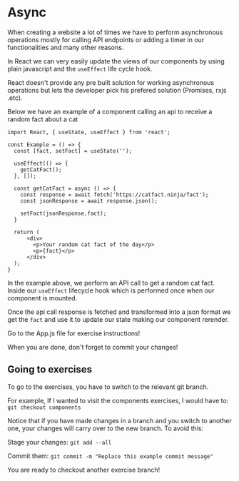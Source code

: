 # Async

When creating a website a lot of times we have to perform asynchronous operations mostly for calling API endpoints or adding a timer in our functionalities and many other reasons.

In React we can very easily update the views of our components by using plain javascript and the `useEffect` life cycle hook.

React doesn't provide any pre built solution for working asynchronous operations but lets the developer pick his prefered solution (Promises, rxjs .etc).

Below we have an example of a component calling an api to receive a random fact about a cat
```
import React, { useState, useEffect } from 'react';

const Example = () => {
  const [fact, setFact] = useState('');

  useEffect(() => {
    getCatFact();
  }, []);

  const getCatFact = async () => {
    const response = await fetch('https://catfact.ninja/fact');
    const jsonResponse = await response.json();

    setFact(jsonResponse.fact);
  }

  return (
      <div>
        <p>Your random cat fact of the day</p>
        <p>{fact}</p>
      </div>
  );
}
```

In the example above, we perform an API call to get a random cat fact. Inside our `useEffect` lifecycle hook which is performed once when our component is mounted.

Once the api call response is fetched and transformed into a json format we get the `fact` and use it to update our state making our component rerender.

Go to the App.js file for exercise instructions!

When you are done, don't forget to commit your changes!
## Going to exercises

To go to the exercises, you have to switch to the relevant git branch.

For example, If I wanted to visit the components exercises, I would have to: `git checkout components`

Notice that if you have made changes in a branch and you switch to another one, your changes will carry over to the new branch. To avoid this:

Stage your changes: `git add --all`

Commit them: `git commit -m "Replace this example commit message"`

You are ready to checkout another exercise branch!